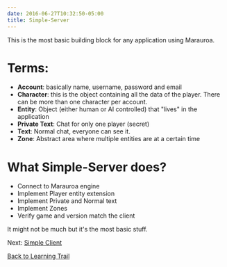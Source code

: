 ```yaml
---
date: 2016-06-27T10:32:50-05:00
title: Simple-Server
---
```


This is the most basic building block for any application using Marauroa.

Terms:
===

* **Account**: basically name, username, password and email
* **Character**: this is the object containing all the data of the player. There can be more than one character per account.
* **Entity**: Object (either human or AI controlled) that "lives" in the application
* **Private Text**: Chat for only one player (secret)
* **Text**: Normal chat, everyone can see it.
* **Zone**: Abstract area where multiple entities are at a certain time

What Simple-Server does?
===

* Connect to Marauroa engine
* Implement Player entity extension
* Implement Private and Normal text
* Implement Zones
* Verify game and version match the client

It might not be much but it's the most basic stuff.

Next: [Simple Client](/developer/Simple_Client)

[Back to Learning Trail](/developer/start)

